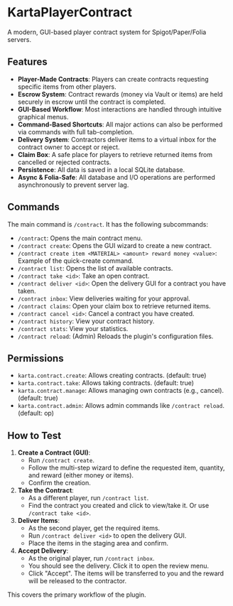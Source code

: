 # KartaPlayerContract

A modern, GUI-based player contract system for Spigot/Paper/Folia servers.

## Features

- **Player-Made Contracts**: Players can create contracts requesting specific items from other players.
- **Escrow System**: Contract rewards (money via Vault or items) are held securely in escrow until the contract is completed.
- **GUI-Based Workflow**: Most interactions are handled through intuitive graphical menus.
- **Command-Based Shortcuts**: All major actions can also be performed via commands with full tab-completion.
- **Delivery System**: Contractors deliver items to a virtual inbox for the contract owner to accept or reject.
- **Claim Box**: A safe place for players to retrieve returned items from cancelled or rejected contracts.
- **Persistence**: All data is saved in a local SQLite database.
- **Async & Folia-Safe**: All database and I/O operations are performed asynchronously to prevent server lag.

## Commands

The main command is `/contract`. It has the following subcommands:

- `/contract`: Opens the main contract menu.
- `/contract create`: Opens the GUI wizard to create a new contract.
- `/contract create item <MATERIAL> <amount> reward money <value>`: Example of the quick-create command.
- `/contract list`: Opens the list of available contracts.
- `/contract take <id>`: Take an open contract.
- `/contract deliver <id>`: Open the delivery GUI for a contract you have taken.
- `/contract inbox`: View deliveries waiting for your approval.
- `/contract claims`: Open your claim box to retrieve returned items.
- `/contract cancel <id>`: Cancel a contract you have created.
- `/contract history`: View your contract history.
- `/contract stats`: View your statistics.
- `/contract reload`: (Admin) Reloads the plugin's configuration files.

## Permissions

- `karta.contract.create`: Allows creating contracts. (default: true)
- `karta.contract.take`: Allows taking contracts. (default: true)
- `karta.contract.manage`: Allows managing own contracts (e.g., cancel). (default: true)
- `karta.contract.admin`: Allows admin commands like `/contract reload`. (default: op)

## How to Test

1.  **Create a Contract (GUI)**:
    - Run `/contract create`.
    - Follow the multi-step wizard to define the requested item, quantity, and reward (either money or items).
    - Confirm the creation.
2.  **Take the Contract**:
    - As a different player, run `/contract list`.
    - Find the contract you created and click to view/take it. Or use `/contract take <id>`.
3.  **Deliver Items**:
    - As the second player, get the required items.
    - Run `/contract deliver <id>` to open the delivery GUI.
    - Place the items in the staging area and confirm.
4.  **Accept Delivery**:
    - As the original player, run `/contract inbox`.
    - You should see the delivery. Click it to open the review menu.
    - Click "Accept". The items will be transferred to you and the reward will be released to the contractor.

This covers the primary workflow of the plugin.
